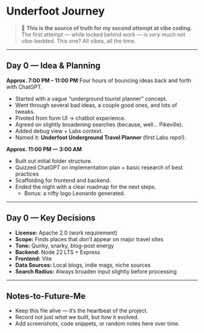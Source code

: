 # Underfoot Journey

> 🦄 **This is the source of truth for my second attempt at vibe coding.**
> The first attempt — while locked behind work — is *very much* not vibe-bedded.
> This one? All vibes, all the time.

---

## Day 0 — Idea & Planning

**Approx. 7:00 PM – 11:00 PM**
Four hours of bouncing ideas back and forth with ChatGPT.
- Started with a vague “underground tourist planner” concept.
- Went through several bad ideas, a couple good ones, and lots of tweaks.
- Pivoted from form UI → chatbot experience.
- Agreed on slightly broadening searches (because, well… Pikeville).
- Added debug view + Labs context.
- Named it: **Underfoot Underground Travel Planner** (first Labs repo!).

**Approx. 11:00 PM — 3:00 AM**
- Built out initial folder structure.
- Quizzed ChatGPT on implementation plan + basic research of best practices
- Scaffolding for frontend and backend.
- Ended the night with a clear roadmap for the next steps.
  - Bonus: a nifty logo Leonardo generated.

---

## Day 0 — Key Decisions

- **License:** Apache 2.0 (work requirement)
- **Scope:** Finds places that *don’t* appear on major travel sites
- **Tone:** Quirky, snarky, blog-post energy
- **Backend:** Node 22 LTS + Express
- **Frontend:** Vite
- **Data Sources:** Local blogs, indie mags, niche sources
- **Search Radius:** Always broaden input slightly before processing

---

## Notes-to-Future-Me

- Keep this file alive — it’s the heartbeat of the project.
- Record not just *what* we built, but *how* it evolved.
- Add screenshots, code snippets, or random notes here over time.
